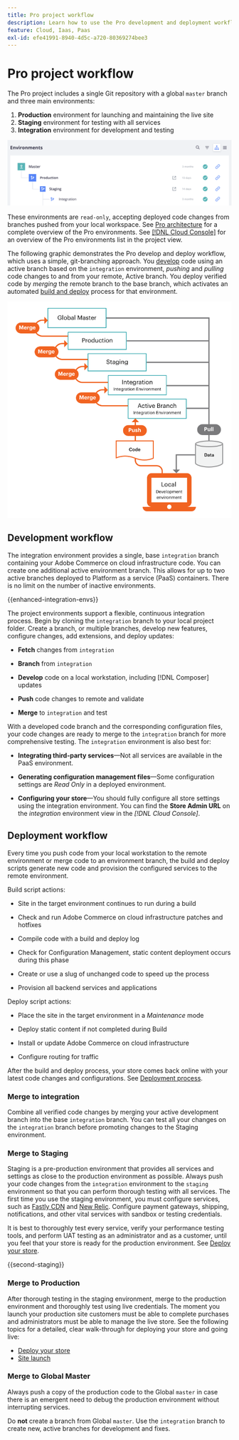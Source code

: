 ```yaml
---
title: Pro project workflow
description: Learn how to use the Pro development and deployment workflows.
feature: Cloud, Iaas, Paas
exl-id: efe41991-8940-4d5c-a720-80369274bee3
---
```

# Pro project workflow

The Pro project includes a single Git repository with a global `master` branch and three main environments:

1. **Production** environment for launching and maintaining the live site
1. **Staging** environment for testing with all services
1. **Integration** environment for development and testing

![Pro environment list](../../assets/pro-environments.png)

These environments are `read-only`, accepting deployed code changes from branches pushed from your local workspace. See [Pro architecture](pro-architecture.md) for a complete overview of the Pro environments. See [[!DNL Cloud Console]](../project/overview.md#cloud-console) for an overview of the Pro environments list in the project view.

The following graphic demonstrates the Pro develop and deploy workflow, which uses a simple, git-branching approach. You [develop](#development-workflow) code using an active branch based on the `integration` environment, _pushing_ and _pulling_ code changes to and from your remote, Active branch. You deploy verified code by _merging_ the remote branch to the base branch, which activates an automated [build and deploy](#deployment-workflow) process for that environment.

![High-level view of Pro architecture development workflow](../../assets/pro-dev-workflow.png)

## Development workflow

The integration environment provides a single, base `integration` branch containing your Adobe Commerce on cloud infrastructure code. You can create one additional active environment branch. This allows for up to two active branches deployed to Platform as a service (PaaS) containers. There is no limit on the number of inactive environments.

{{enhanced-integration-envs}}

The project environments support a flexible, continuous integration process. Begin by cloning the `integration` branch to your local project folder. Create a branch, or multiple branches, develop new features, configure changes, add extensions, and deploy updates:

-  **Fetch** changes from `integration`

-  **Branch** from `integration`

-  **Develop** code on a local workstation, including [!DNL Composer] updates

-  **Push** code changes to remote and validate

-  **Merge** to `integration` and test

With a developed code branch and the corresponding configuration files, your code changes are ready to merge to the `integration` branch for more comprehensive testing. The `integration` environment is also best for:

-  **Integrating third-party services**—Not all services are available in the PaaS environment.

-  **Generating configuration management files**—Some configuration settings are _Read Only_ in a deployed environment.

-  **Configuring your store**—You should fully configure all store settings using the integration environment. You can find the **Store Admin URL** on the _integration_ environment view in the _[!DNL Cloud Console]_.

## Deployment workflow

Every time you push code from your local workstation to the remote environment or merge code to an environment branch, the build and deploy scripts generate new code and provision the configured services to the remote environment.

Build script actions:

-  Site in the target environment continues to run during a build

-  Check and run Adobe Commerce on cloud infrastructure patches and hotfixes

-  Compile code with a build and deploy log

-  Check for Configuration Management, static content deployment occurs during this phase

-  Create or use a slug of unchanged code to speed up the process

-  Provision all backend services and applications

Deploy script actions:

-  Place the site in the target environment in a _Maintenance_ mode

-  Deploy static content if not completed during Build

-  Install or update Adobe Commerce on cloud infrastructure

-  Configure routing for traffic

After the build and deploy process, your store comes back online with your latest code changes and configurations. See [Deployment process](../deploy/process.md).

### Merge to integration

Combine all verified code changes by merging your active development branch into the base `integration` branch. You can test all your changes on the `integration` branch before promoting changes to the Staging environment.

### Merge to Staging

Staging is a pre-production environment that provides all services and settings as close to the production environment as possible. Always push your code changes from the `integration` environment to the `staging` environment so that you can perform thorough testing with all services. The first time you use the staging environment, you must configure services, such as [Fastly CDN](../cdn/fastly.md) and [New Relic](../monitor/new-relic-service.md). Configure payment gateways, shipping, notifications, and other vital services with sandbox or testing credentials.

It is best to thoroughly test every service, verify your performance testing tools, and perform UAT testing as an administrator and as a customer, until you feel that your store is ready for the production environment. See [Deploy your store](../deploy/staging-production.md).

{{second-staging}}

### Merge to Production

After thorough testing in the staging environment, merge to the production environment and thoroughly test using live credentials. The moment you launch your production site customers must be able to complete purchases and administrators must be able to manage the live store. See the following topics for a detailed, clear walk-through for deploying your store and going live:

-  [Deploy your store](../deploy/staging-production.md)
-  [Site launch](../launch/overview.md)

### Merge to Global Master

Always push a copy of the production code to the Global `master` in case there is an emergent need to debug the production environment without interrupting services.

Do **not** create a branch from Global `master`. Use the `integration` branch to create new, active branches for development and fixes.
